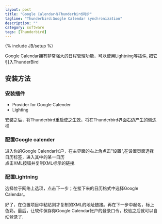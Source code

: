 ```yaml
---
layout: post
title: "Google Calendar与Thunderbird同步"
tagline: "Thunderbird:Google Calendar synchronization"
description: ""
category: software 
tags: [Thunderbird]
---
```

{% include JB/setup %}

Google Calendar拥有非常强大的日程管理功能，可以使用Lightning等插件, 把它引入ThunderBird

## 安装方法

### 安装插件

* Provider for Google Calender
* Lighting

安装之后，将Thunderbird重启使之生效，将在Thunderbird界面右边产生的侧边栏

### 配置Google calender

进入你的Google Calendar帐户，在主界面的右上角点击"设置",在设置页面选择日历标签，进入其中的某一日历  
点击XML按钮并复制XML标示的链接.

### 配置Lightning

选择位于网络上选项，点击下一步；在接下来的日历格式中选择Google Calendar。

好了，在位置项目中粘贴刚才复制的XML的地址链接。再在下一步中起名，标上色彩。最后，让软件保存你Google Calendar帐户的登录口令，校验之后就可以自动登录了.

